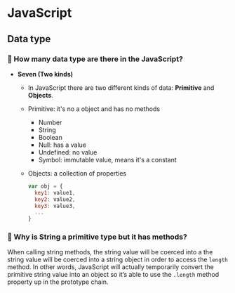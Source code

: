 # JavaScript

## Data type

### 📖 How many data type are there in the JavaScript?

- **Seven (Two kinds)**

  - In JavaScript there are two different kinds of data: **Primitive** and **Objects**.

  - Primitive: it's no a object and has no methods

    - Number
    - String
    - Boolean
    - Null: has a value
    - Undefined: no value
    - Symbol: immutable value, means it's a constant

  - Objects: a collection of properties

    ```JavaScript
    var obj = {
      key1: value1,
      key2: value2,
      key3: value3,
      ...
    }
    ```

### 📖 Why is String a primitive type but it has methods?

When calling string methods, the string value will be coerced into a the string value will be coerced into a string object in order to access the `length` method. In other words, JavaScript will actually temporarily convert the primitive string value into an object so it’s able to use the `.length` method property up in the prototype chain.

